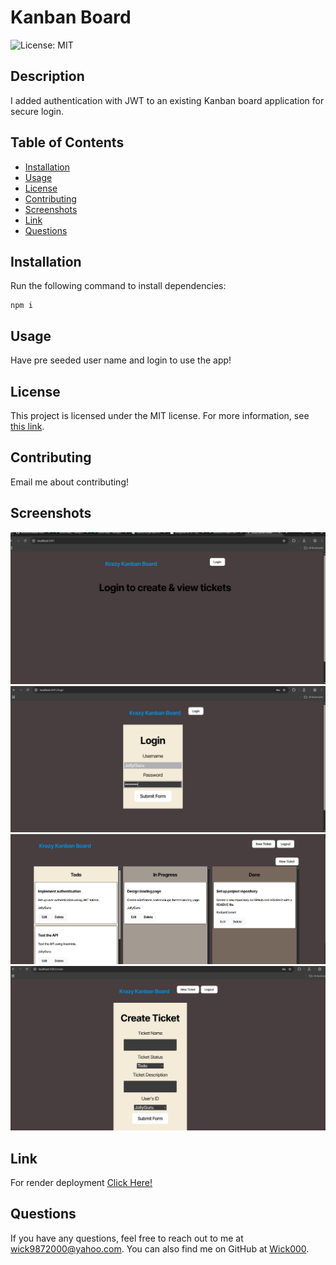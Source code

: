 # Kanban Board

![License: MIT](https://img.shields.io/badge/License-MIT-green)

## Description

I added authentication with JWT to an existing Kanban board application for secure login.

## Table of Contents

- [Installation](#installation)
- [Usage](#usage)
- [License](#license)
- [Contributing](#contributing)
- [Screenshots](#screenshots)
- [Link](#link)
- [Questions](#questions)

## Installation

Run the following command to install dependencies:

```
npm i
```

## Usage

Have pre seeded user name and login to use the app!


## License

This project is licensed under the MIT license. For more information, see [this link](https://opensource.org/licenses/MIT).

## Contributing

Email me about contributing!

## Screenshots

![Landing Page](image.png)
![Login Page](image-1.png)
![Kanban Board](image-2.png)
![Create Page](image-3.png)

## Link

For render deployment [Click Here!](https://kanban-board-yrpo.onrender.com)

## Questions

If you have any questions, feel free to reach out to me at [wick9872000@yahoo.com](mailto:wick9872000@yahoo.com). You can also find me on GitHub at [Wick000](https://github.com/Wick000).
